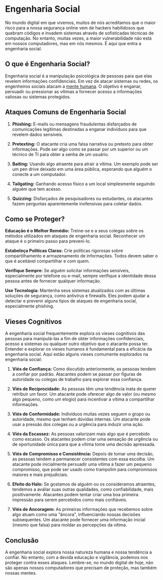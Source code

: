 # Engenharia Social

No mundo digital em que vivemos, muitos de nós acreditamos que o maior risco para a nossa segurança online vem de hackers habilidosos que quebram códigos e invadem sistemas através de sofisticadas técnicas de computação. No entanto, muitas vezes, a maior vulnerabilidade não está em nossos computadores, mas em nós mesmos. É aqui que entra a engenharia social.

## O que é Engenharia Social?

Engenharia social é a manipulação psicológica de pessoas para que elas revelem informações confidenciais. Em vez de atacar sistemas ou redes, os engenheiros sociais atacam a [mente humana](https://en.wikipedia.org/wiki/Mind). O objetivo é enganar, persuadir ou pressionar as vítimas a fornecer acesso a informações valiosas ou sistemas protegidos.

## Ataques Comuns de Engenharia Social

1. **Phishing:** E-mails ou mensagens fraudulentas disfarçados de comunicações legítimas destinadas a enganar indivíduos para que revelem dados sensíveis.
   
2. **Pretexting:** O atacante cria uma falsa narrativa ou pretexto para obter informações. Pode ser algo como se passar por um superior ou um técnico de TI para obter a senha de um usuário.
    
3. **Baiting:** Usando algo atraente para atrair a vítima. Um exemplo pode ser um pen drive deixado em uma área pública, esperando que alguém o conecte a um computador.
    
4. **Tailgating:** Ganhando acesso físico a um local simplesmente seguindo alguém que tem acesso.
    
5. **Quizzing:** Disfarçados de pesquisadores ou estudantes, os atacantes fazem perguntas aparentemente inofensivas para coletar dados.

## Como se Proteger?

**Educação é o Melhor Remédio:** Treine-se e a seus colegas sobre os métodos utilizados em ataques de engenharia social. Reconhecer um ataque é o primeiro passo para preveni-lo.

**Estabeleça Políticas Claras:** Crie políticas rigorosas sobre compartilhamento e armazenamento de informações. Todos devem saber o que é aceitável compartilhar e com quem.

**Verifique Sempre:** Se alguém solicitar informações sensíveis, especialmente por telefone ou e-mail, sempre verifique a identidade dessa pessoa antes de fornecer qualquer informação.

**Use Tecnologia:** Mantenha seus sistemas atualizados com as últimas soluções de segurança, como antivírus e firewalls. Eles podem ajudar a detectar e prevenir alguns tipos de ataques de engenharia social, especialmente phishing.

## Vieses Cognitivos 

A engenharia social frequentemente explora os vieses cognitivos das pessoas para manipulá-las a fim de obter informações confidenciais, acesso a sistemas ou qualquer outro objetivo que o atacante possa ter. Entender e explorar os vieses humanos é fundamental para a eficácia da engenharia social. Aqui estão alguns vieses comumente explorados na engenharia social:

1. **Viés de Confiança:** Como discutido anteriormente, as pessoas tendem a confiar por padrão. Atacantes podem se passar por figuras de autoridade ou colegas de trabalho para explorar essa confiança.

2. **Viés de Reciprocidade:** As pessoas têm uma tendência inata de querer retribuir um favor. Um atacante pode oferecer algo de valor (ou mesmo algo pequeno, como um elogio) para incentivar a vítima a compartilhar informações.

3. **Viés de Conformidade:** Indivíduos muitas vezes seguem o grupo ou autoridade, mesmo que tenham dúvidas internas. Um atacante pode usar a pressão dos colegas ou a urgência para induzir uma ação.

4. **Viés da Escassez:** As pessoas valorizam mais algo que é percebido como escasso. Os atacantes podem criar uma sensação de urgência ou de oportunidade única para que a vítima tome uma decisão apressada.

5. **Viés de Compromisso e Consistência:** Depois de tomar uma decisão, as pessoas tendem a permanecer consistentes com essa escolha. Um atacante pode inicialmente persuadir uma vítima a fazer um pequeno compromisso, que pode ser usado como trampolim para compromissos maiores e mais prejudiciais.

6. **Efeito do Halo:** Se gostamos de alguém ou os consideramos atraentes, tendemos a avaliar suas outras qualidades, como confiabilidade, mais positivamente. Atacantes podem tentar criar uma boa primeira impressão para serem percebidos como mais confiáveis.

7. **Viés de Ancoragem:** As primeiras informações que recebemos sobre algo atuam como uma "âncora", influenciando nossas decisões subsequentes. Um atacante pode fornecer uma informação inicial (mesmo que falsa) para moldar as percepções da vítima.

## Conclusão

A engenharia social explora nossa natureza humana e nossa tendência a confiar. No entanto, com a devida educação e vigilância, podemos nos proteger contra esses ataques. Lembre-se, no mundo digital de hoje, não são apenas nossos computadores que precisam de proteção, mas também nossas mentes.
